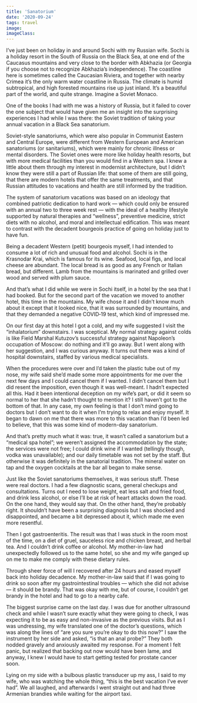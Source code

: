 ```yaml
---
title: 'Sanatorium'
date: '2020-09-24'
tags: travel
image: 
imageClass: 
---
```

I’ve just been on holiday in and around Sochi with my Russian wife. Sochi is a holiday resort in the South of Russia on the Black Sea, at one end of the Caucasus mountains and very close to the border with Abkhazia (or Georgia if you choose not to recognize Abkhazia’s independence). The coastline here is sometimes called the Caucasian Riviera, and together with nearby Crimea it’s the only warm water coastline in Russia. The climate is humid subtropical, and high forested mountains rise up just inland. It’s a beautiful part of the world, and quite strange. Imagine a Soviet Monaco.

One of the books I had with me was a history of Russia, but it failed to cover the one subject that would have given me an insight into the surprising experiences I had while I was there: the Soviet tradition of taking your annual vacation in a Black Sea sanatorium.

Soviet-style sanatoriums, which were also popular in Communist Eastern and Central Europe, were different from Western European and American sanatoriums (or sanitariums), which were mainly for chronic illness or mental disorders. The Soviet ones were more like holiday health resorts, but with more medical facilities than you would find in a Western spa. I knew a little about them through my interest in modernist architecture, but I didn’t know they were still a part of Russian life: that some of them are still going, that there are modern hotels that offer the same treatments, and that Russian attitudes to vacations and health are still informed by the tradition.

The system of sanatorium vacations was based on an ideology that combined patriotic dedication to hard work — which could only be ensured with an annual two to three week rest — with the ideal of a healthy lifestyle supported by natural therapies and “wellness”, preventive medicine, strict diets with no alcohol, and moral and intellectual edification. This was meant to contrast with the decadent bourgeois practice of going on holiday just to have fun.

Being a decadent Western (petit) bourgeois myself, I had intended to consume a lot of rich and unusual food and alcohol. Sochi is in the Krasnodar Krai, which is famous for its wine. Seafood, local figs, and local cheese are abundant. The local bread is as good as any French or Italian bread, but different. Lamb from the mountains is marinated and grilled over wood and served with plum sauce.

And that’s what I did while we were in Sochi itself, in a hotel by the sea that I had booked. But for the second part of the vacation we moved to another hotel, this time in the mountains. My wife chose it and I didn’t know much about it except that it looked nice, that it was surrounded by mountains, and that they demanded a negative COVID‑19 test, which kind of impressed me.

On our first day at this hotel I got a cold, and my wife suggested I visit the “inhalatorium” downstairs. I was sceptical. My normal strategy against colds is like Field Marshal Kutuzov’s successful strategy against Napoleon’s occupation of Moscow: do nothing and it’ll go away. But I went along with her suggestion, and I was curious anyway. It turns out there was a kind of hospital downstairs, staffed by various medical specialists.

When the procedures were over and I’d taken the plastic tube out of my nose, my wife said she’d made some more appointments for me over the next few days and I could cancel them if I wanted. I didn’t cancel them but I did resent the imposition, even though it was well-meant. I hadn’t expected all this. Had it been intentional deception on my wife’s part, or did it seem so normal to her that she hadn’t thought to mention it? I still haven’t got to the bottom of that. In any case, my own feeling is that I don’t mind going to doctors but I don’t want to do it when I’m trying to relax and enjoy myself. It began to dawn on me that there was more to this vacation than I’d been led to believe, that this was some kind of modern-day sanatorium.

And that’s pretty much what it was: true, it wasn’t called a sanatorium but a “medical spa hotel”; we weren’t assigned the accommodation by the state; the services were not free; I could drink wine if I wanted (tellingly though, vodka was unavailable); and our daily timetable was not set by the staff. But otherwise it was definitely in the sanatorial tradition. The mineral water on tap and the oxygen cocktails at the bar all began to make sense.

Just like the Soviet sanatoriums themselves, it was serious stuff. These were real doctors. I had a few diagnostic scans, general checkups and consultations. Turns out I need to lose weight, eat less salt and fried food, and drink less alcohol, or else I’ll be at risk of heart attacks down the road. On the one hand, they would say that. On the other hand, they’re probably right. It shouldn’t have been a surprising diagnosis but I was shocked and disappointed, and became a bit depressed about it, which made me even more resentful.

Then I got gastroenteritis. The result was that I was stuck in the room most of the time, on a diet of gruel, sauceless rice and chicken breast, and herbal tea. And I couldn’t drink coffee or alcohol. My mother-in-law had unexpectedly followed us to the same hotel, so she and my wife ganged up on me to make me comply with these dietary rules.

Through sheer force of will I recovered after 24 hours and eased myself back into holiday decadence. My mother-in-law said that if I was going to drink so soon after my gastrointestinal troubles — which she did not advise — it should be brandy. That was okay with me, but of course, I couldn’t get brandy in the hotel and had to go to a nearby cafe.

The biggest surprise came on the last day. I was due for another ultrasound check and while I wasn’t sure exactly what they were going to check, I was expecting it to be as easy and non-invasive as the previous visits. But as I was undressing, my wife translated one of the doctor’s questions, which was along the lines of “are you sure you’re okay to do this now?” I saw the instrument by her side and asked, “is that an anal probe?” They both nodded gravely and anxiously awaited my response. For a moment I felt panic, but realized that backing out now would have been lame, and anyway, I knew I would have to start getting tested for prostate cancer soon.

Lying on my side with a bulbous plastic transducer up my ass, I said to my wife, who was watching the whole thing, “this is the best vacation I’ve ever had”. We all laughed, and afterwards I went straight out and had three Armenian brandies while waiting for the airport taxi.
